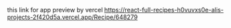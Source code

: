 this link for app preview by vercel https://react-full-recipes-h0vuvxs0e-alis-projects-2f420d5a.vercel.app/Recipe/648279
